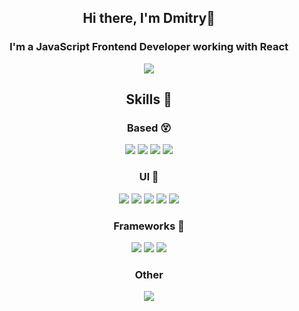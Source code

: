 <h2 align = "center">Hi there, I'm Dmitry👋<br></h2>

<h3 align = "center">I'm a JavaScript Frontend Developer working with React</h3>
<div align ="center">
  <img src = "https://user-images.githubusercontent.com/92863224/188747805-6b91b315-1801-4376-a684-395bd61ba1af.gif"/>
</div>

<h2 align ="center">Skills 🚀</h2>
<div align ="center">
  <h3>Based 😵</h3>
  <div>
    <img src = "https://img.shields.io/badge/html5-%23E34F26.svg?style=for-the-badge&logo=html5&logoColor=white"/>
    <img src = "https://img.shields.io/badge/css3-%231572B6.svg?style=for-the-badge&logo=css3&logoColor=white"/>
    <img src = "https://img.shields.io/badge/javascript-%23323330.svg?style=for-the-badge&logo=javascript&logoColor=%23F7DF1E"/>
    <img src = "https://img.shields.io/badge/typescript-%23007ACC.svg?style=for-the-badge&logo=typescript&logoColor=white"/>
  </div>
  <h3>UI 💅</h3>
  <div>
    <img src = "https://img.shields.io/badge/SASS-hotpink.svg?style=for-the-badge&logo=SASS&logoColor=white"/>
    <img src = "https://img.shields.io/badge/styled--components-DB7093?style=for-the-badge&logo=styled-components&logoColor=white"/>
    <img src = "https://img.shields.io/badge/MUI-%230081CB.svg?style=for-the-badge&logo=mui&logoColor=white"/>
    <img src = "https://img.shields.io/badge/bootstrap-%23563D7C.svg?style=for-the-badge&logo=bootstrap&logoColor=white"/>
    <img src = "https://img.shields.io/badge/tailwindcss-%2338B2AC.svg?style=for-the-badge&logo=tailwind-css&logoColor=white"/>
  </div>
  <h3>Frameworks 👀</h3>
  <div>
    <img src = "https://img.shields.io/badge/react-%2320232a.svg?style=for-the-badge&logo=react&logoColor=%2361DAFB"/>
    <img src = "https://img.shields.io/badge/redux-%23593d88.svg?style=for-the-badge&logo=redux&logoColor=white"/>
    <img src = "https://img.shields.io/badge/Next-black?style=for-the-badge&logo=next.js&logoColor=white"/>
  </div>
  <h3>Other</h3>
  <div>
    <img src = "https://img.shields.io/badge/firebase-%23039BE5.svg?style=for-the-badge&logo=firebase"/>
  </div>
</div>


